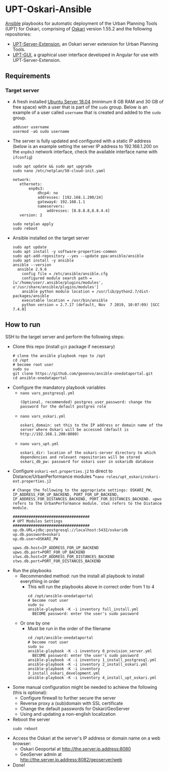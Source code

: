 # UPT-Oskari-Ansible
[Ansible](https://docs.ansible.com) playbooks for automatic deployment of the Urban Planning Tools (UPT) for Oskari, comprising of [Oskari](https://www.oskari.org/) version 1.55.2 and the following repositories:
* [UPT-Server-Extension](https://github.com/UPTechMX/UPT-Server-Extension), an Oskari server extension for Urban Planning Tools.
* [UPT-GUI](https://github.com/UPTechMX/UPT-GUI), a graphical user interface developed in Angular for use with UPT-Server-Extension.

## Requirements
### Target server
* A fresh installed [Ubuntu Server 18.04](https://ubuntu.com/download/server) (minimum 8 GB RAM and 30 GB of free space) with a user that is part of the `sudo` group. Below is an example of a user called `username` that is created and added to the `sudo` group. 
  ```
  adduser username
  usermod -aG sudo username
  ```
* The server is fully updated and configured with a static IP address (below is an example setting the server IP address to 192.168.1.200 on the `enp0s3` network interface, check the available interface name with `ifconfig`)
  ```
  sudo apt update && sudo apt upgrade
  sudo nano /etc/netplan/50-cloud-init.yaml
  ```
  ```
  network:
     ethernets:
         enp0s3:
             dhcp4: no
             addresses: [192.168.1.200/24]
             gateway4: 192.168.1.1
             nameservers:
                 addresses: [8.8.8.8,8.8.4.4]
     version: 2
  ```
  ```
  sudo netplan apply
  sudo reboot
  ```
* Ansible installed on the target server
  ```
  sudo apt update
  sudo apt install -y software-properties-common
  sudo apt-add-repository --yes --update ppa:ansible/ansible
  sudo apt install -y ansible
  ansible --version
    ansible 2.9.6
      config file = /etc/ansible/ansible.cfg
      configured module search path = [u'/home/user/.ansible/plugins/modules', u'/usr/share/ansible/plugins/modules']
      ansible python module location = /usr/lib/python2.7/dist-packages/ansible
      executable location = /usr/bin/ansible
      python version = 2.7.17 (default, Nov  7 2019, 10:07:09) [GCC 7.4.0]
  ```
  
## How to run
SSH to the target server and perform the following steps:
* Clone this repo (install `git` package if necessary)
  ```
  # clone the ansible playbook repo to /opt
  cd /opt
  # become root user
  sudo su
  git clone https://github.com/geoenvo/ansible-onedataportal.git
  cd ansible-onedataportal
  ```
* Configure the mandatory playbook variables
  * ```nano vars_postgresql.yml```
    ```
    (Optional, recommended) postgres_user_password: change the password for the default postgres role
    ```
  * ```nano vars_oskari.yml```
    ```
    oskari_domain: set this to the IP address or domain name of the server where Oskari will be accessed (default is http://192.168.1.200:8080)
    ```
  * ```nano vars_upt.yml```
    ```
    oskari_dir: location of the oskari-server directory to which dependencies and relevant repositories will be stored
    oskari_db_pw: password for oskari user in oskaridb database
    ```
* Configure `oskari-ext.properties.j2` to direct to Distance/UrbanPerformance modules
  *```nano roles/upt_oskari/oskari-ext.properties.j2```
  ```
  # Change the following to the appropriate settings: OSKARI_PW, IP_ADDRESS_FOR_UP_BACKEND, PORT_FOR_UP_BACKEND, IP_ADDRESS_FOR_DISTANCES_BACKEND, PORT_FOR_DISTANCES_BACKEND. upws refers to the UrbanPerformance module. stws refers to the Distance module.

  ##################################
  # UPT Modules Settings
  ##################################
  up.db.URL=jdbc:postgresql://localhost:5432/oskaridb
  up.db.password=oskari
  up.db.user=OSKARI_PW
  
  upws.db.host=IP_ADDRESS_FOR_UP_BACKEND
  upws.db.port=PORT_FOR_UP_BACKEND
  stws.db.host=IP_ADDRESS_FOR_DISTANCES_BACKEND
  stws.db.port=PORT_FOR_DISTANCES_BACKEND
  ```
* Run the playbooks
    * Recommended method: run the install all playbook to install everything in order
      * This will run the playbooks above in correct order from 1 to 4
        ```
        cd /opt/ansible-onedataportal
        # become root user
        sudo su
        ansible-playbook -K -i inventory full_install.yml
          BECOME password: enter the user's sudo password
        ```
    * Or one by one
      * Must be run in the order of the filename
        ```
        cd /opt/ansible-onedataportal
        # become root user
        sudo su
        ansible-playbook -K -i inventory 0_provision_server.yml
          BECOME password: enter the user's sudo password
        ansible-playbook -K -i inventory 1_install_postgresql.yml
        ansible-playbook -K -i inventory 2_install_oskari.yml
        ansible-playbook -K -i inventory 3_install_oskari_development.yml
        ansible-playbook -K -i inventory 4_install_upt_oskari.yml
        ```
* Some manual configuration might be needed to achieve the following (this is optional):
  * Configure firewall to further secure the server
  * Reverse proxy a (sub)domain with SSL certificate
  * Change the default passwords for Oskari/GeoServer
  * Using and updating a non-english localization
* Reboot the server
  ```
  sudo reboot
  ```
* Access the Oskari at the server's IP address or domain name on a web browser:
  * Oskari Geoportal at http://the.server.ip.address:8080
  * GeoServer admin at http://the.server.ip.address:8082/geoserver/web
* Done!

